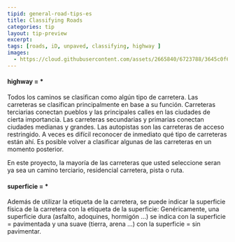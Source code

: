 ```yaml
---
tipid: general-road-tips-es
title: Classifying Roads
categories: tip
layout: tip-preview
excerpt:
tags: [roads, iD, unpaved, classifying, highway ]
images:
  - https://cloud.githubusercontent.com/assets/2665840/6723788/3645c0f6-cdc3-11e4-9cc5-fac202b4a235.png
---
```


#### highway = *

Todos los caminos se clasifican como algún tipo de carretera. Las carreteras se clasifican principalmente en base a su función. Carreteras terciarias conectan pueblos y las principales calles en las ciudades de cierta importancia. Las carreteras secundarias y primarias conectan ciudades medianas y grandes. Las autopistas son las carreteras de acceso restringido. A veces es difícil reconocer de inmediato qué tipo de carreteras están ahí. Es posible volver a clasificar algunas de las carreteras en un momento posterior.

En este proyecto, la mayoría de las carreteras que usted seleccione seran ya sea un camino terciario, residencial carretera, pista o ruta.

#### superficie = *

Además de utilizar la etiqueta de la carretera, se puede indicar la superficie física de la carretera con la etiqueta de la superficie:
Genéricamente, una superficie dura (asfalto, adoquines, hormigón ...) se indica con la superficie = pavimentada y una suave (tierra, arena ...) con la superficie = sin pavimentar.
